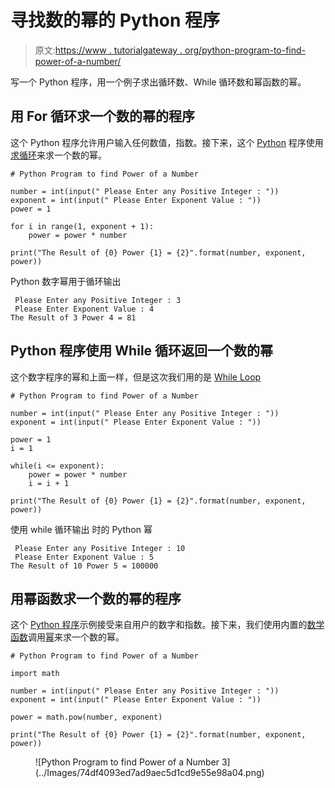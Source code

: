 # 寻找数的幂的 Python 程序

> 原文:[https://www . tutorialgateway . org/python-program-to-find-power-of-a-number/](https://www.tutorialgateway.org/python-program-to-find-power-of-a-number/)

写一个 Python 程序，用一个例子求出循环数、While 循环数和幂函数的幂。

## 用 For 循环求一个数的幂的程序

这个 Python 程序允许用户输入任何数值，指数。接下来，这个 [Python](https://www.tutorialgateway.org/python-tutorial/) 程序使用[求循环](https://www.tutorialgateway.org/python-for-loop/)来求一个数的幂。

```
# Python Program to find Power of a Number

number = int(input(" Please Enter any Positive Integer : "))
exponent = int(input(" Please Enter Exponent Value : "))
power = 1

for i in range(1, exponent + 1):
    power = power * number

print("The Result of {0} Power {1} = {2}".format(number, exponent, power))
```

Python 数字幂用于循环输出

```
 Please Enter any Positive Integer : 3
 Please Enter Exponent Value : 4
The Result of 3 Power 4 = 81
```

## Python 程序使用 While 循环返回一个数的幂

这个数字程序的幂和上面一样，但是这次我们用的是 [While Loop](https://www.tutorialgateway.org/python-while-loop/)

```
# Python Program to find Power of a Number

number = int(input(" Please Enter any Positive Integer : "))
exponent = int(input(" Please Enter Exponent Value : "))

power = 1
i = 1

while(i <= exponent):
    power = power * number
    i = i + 1

print("The Result of {0} Power {1} = {2}".format(number, exponent, power))
```

使用 while 循环输出 时的 Python 幂

```
 Please Enter any Positive Integer : 10
 Please Enter Exponent Value : 5
The Result of 10 Power 5 = 100000
```

## 用幂函数求一个数的幂的程序

这个 [Python 程序](https://www.tutorialgateway.org/python-programming-examples/)示例接受来自用户的数字和指数。接下来，我们使用内置的[数学函数](https://www.tutorialgateway.org/python-math-functions/)调用[幂](https://www.tutorialgateway.org/python-pow/)来求一个数的幂。

```
# Python Program to find Power of a Number

import math

number = int(input(" Please Enter any Positive Integer : "))
exponent = int(input(" Please Enter Exponent Value : "))

power = math.pow(number, exponent)

print("The Result of {0} Power {1} = {2}".format(number, exponent, power))

```

<figure class="wp-block-image">![Python Program to find Power of a Number 3](../Images/74df4093ed7ad9aec5d1cd9e55e98a04.png)</figure>